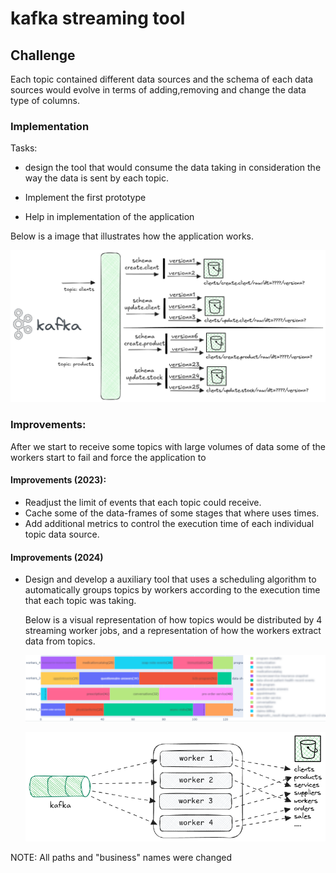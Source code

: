# kafka streaming tool

## Challenge

Each topic contained different data sources and the schema of each data sources would evolve in terms of adding,removing and change the data type of columns.

### Implementation


Tasks:
- design the tool that would consume the data taking in consideration the way the data is sent by each topic.

- Implement the first prototype

- Help in implementation of the application

Below is a image that illustrates how the application works.

![alt text](imgs/streaming_tool_img1.png)

### Improvements:

After we start to receive some topics with large volumes of data some of the workers start to fail and force the application to 


#### Improvements (2023):

- Readjust the limit of events that each topic could receive.
- Cache some of the data-frames of some stages that where uses times.
- Add additional metrics to control the execution time of each individual topic data source.


#### Improvements (2024)

- Design and develop a auxiliary tool that uses a scheduling algorithm to automatically groups topics by workers according to the execution time that each topic was taking.

    Below is a visual representation of how topics would be distributed by 4 streaming worker jobs, and a representation of how the workers extract data from topics.

    ![alt text](imgs/scheduler_optimization.png)

    ![alt text](imgs/scheduler_optimization_1.png)

NOTE: All paths and "business" names were changed